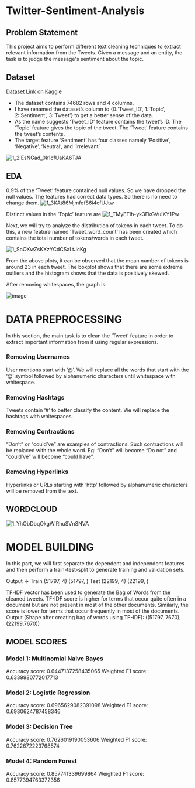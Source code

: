 # Twitter-Sentiment-Analysis

## Problem Statement

This project aims to perform different text cleaning techniques to extract relevant 
information from the Tweets. Given a message and an entity, the task is to judge the 
message's sentiment about the topic. 


## Dataset

[Dataset Link on Kaggle](https://www.kaggle.com/datasets/jp797498e/twitter-entity-sentiment-analysis) 

- The dataset contains 74682 rows and 4 columns. 
- I have renamed the dataset’s column to {0:’Tweet_ID’, 1:’Topic’, 
2:’Sentiment’, 3:’Tweet’} to get a better sense of the data. 
- As the name suggests ‘Tweet_ID’ feature contains the tweet’s ID. 
The ‘Topic’ feature gives the topic of the tweet. 
The ‘Tweet’ feature contains the tweet’s contents. 
- The target feature ‘Sentiment’ has four classes namely ‘Positive’, ‘Negative’, 
‘Neutral’, and ‘Irrelevant’

![1_2IEsNGad_0k1cfUaKA6TJA](https://user-images.githubusercontent.com/57147530/192115276-f1231081-0139-4ce8-bf8b-089d98f65595.png)

## EDA

0.9% of the ‘Tweet’ feature contained null values. So we have dropped the null 
values. 
The features had correct data types. So there is no need to change them. 
![1_3KAt86Mjmfof86i4cfUJtw](https://user-images.githubusercontent.com/57147530/192115293-2560da51-29c6-48ef-b488-6e3c002c69be.png)

Distinct values in the ‘Topic’ feature are
![1_TMyETlh-yk3FkGVuIXY1Pw](https://user-images.githubusercontent.com/57147530/192115289-1b307ceb-a9d8-4e38-87a9-c9c2cc732926.png)


Next, we will try to analyze the distribution of tokens in each tweet. To do this, a new 
feature named ‘Tweet_word_count’ has been created which contains the total number 
of tokens/words in each tweet. 

![1_SoOXwZsKXzYCdCSaLtJcKg](https://user-images.githubusercontent.com/57147530/192115343-bcb331b8-0c54-4980-906b-9359d14a1a2f.png)

From the above plots, it can be observed that the mean number of tokens is around 23 
in each tweet. The boxplot shows that there are some extreme outliers and the 
histogram shows that the data is positively skewed. 

After removing whitespaces, the graph is:

![image](https://user-images.githubusercontent.com/57147530/192115399-ecebbd19-5eb8-432e-bcf0-795e5800ecd7.png)


# DATA PREPROCESSING

In this section, the main task is to clean the ‘Tweet’ feature in order to extract 
important information from it using regular expressions. 

 ### Removing Usernames
 
 User mentions start with ‘@’. We will replace all the words that start with the ‘@’ symbol followed by alphanumeric characters until whitespace with whitespace.
 
### Removing Hashtags

Tweets contain ‘#’ to better classify the content. We will replace the hashtags with whitespaces. 

### Removing Contractions

“Don’t” or “could’ve” are examples of contractions. Such contractions will be 
replaced with the whole word. Eg: “Don’t” will become “Do not” and “could’ve” will 
become “could have”. 

### Removing Hyperlinks

Hyperlinks or URLs starting with ‘http’ followed by alphanumeric characters will be 
removed from the text. 



## WORDCLOUD


![1_YhObDbqOkgWlRhuSVnSNVA](https://user-images.githubusercontent.com/57147530/192115464-e409653d-42fc-4114-a84f-ee34e7f5b36f.png)

# MODEL BUILDING 

In this part, we will first separate the dependent and independent features and then 
perform a train-test-split to generate training and validation sets. 

Output => Train (51797, 4) (51797, ) 
 Test (22199, 4) (22199, ) 

TF-IDF vector has been used to generate the Bag of Words from the cleaned tweets. 
TF-IDF score is higher for terms that occur quite often in a document but are not 
present in most of the other documents. Similarly, the score is lower for terms that 
occur frequently in most of the documents. 
Output (Shape after creating bag of words using TF-IDF): ((51797, 7670), 
(22199,7670)) 

## MODEL SCORES 
### Model 1: Multinomial Naive Bayes

Accuracy score: 0.6447137258435065 
Weighted F1 score: 0.6339980772017713 

### Model 2: Logistic Regression

Accuracy score: 0.6965629082391098 
Weighted F1 score: 0.6930624787458346 

### Model 3: Decision Tree

Accuracy score: 0.7626019190053606 
Weighted F1 score: 0.7622672223768574 

### Model 4: Random Forest

Accuracy score: 0.857741339699864 
Weighted F1 score: 0.8577394763372356
